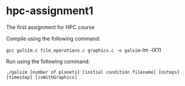 # hpc-assignment1
The first assignment for HPC course

Compile using the following command:

`gcc galsim.c file_operations.c graphics.c -o galsim`-lm -lX11

Run using the following command:

`./galsim [number of planets] [initial condition filename] [nsteps] [timestep] [isWithGraphics]`
